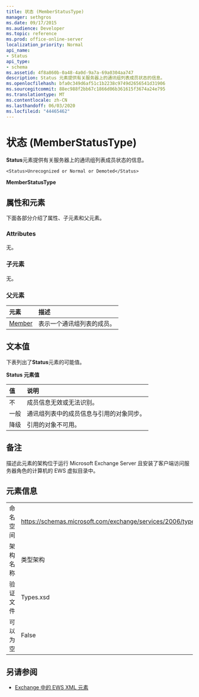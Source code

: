 ```yaml
---
title: 状态 (MemberStatusType)
manager: sethgros
ms.date: 09/17/2015
ms.audience: Developer
ms.topic: reference
ms.prod: office-online-server
localization_priority: Normal
api_name:
- Status
api_type:
- schema
ms.assetid: 4f8a860b-0a48-4a0d-9a7a-69a0304aa747
description: Status 元素提供有关服务器上的通讯组列表成员状态的信息。
ms.openlocfilehash: bfa0c349d6af51c1b2238c9749d2656541d31906
ms.sourcegitcommit: 88ec988f2bb67c1866d06b361615f3674a24e795
ms.translationtype: MT
ms.contentlocale: zh-CN
ms.lasthandoff: 06/03/2020
ms.locfileid: "44465462"
---
```

# <a name="status-memberstatustype"></a>状态 (MemberStatusType)

**Status**元素提供有关服务器上的通讯组列表成员状态的信息。 
  
```
<Status>Unrecognized or Normal or Demoted</Status>
```

 **MemberStatusType**
## <a name="attributes-and-elements"></a>属性和元素

下面各部分介绍了属性、子元素和父元素。
  
### <a name="attributes"></a>Attributes

无。
  
### <a name="child-elements"></a>子元素

无。
  
### <a name="parent-elements"></a>父元素

|**元素**|**描述**|
|:-----|:-----|
|[Member](member-ex15websvcsotherref.md) <br/> |表示一个通讯组列表的成员。  <br/> |
   
## <a name="text-value"></a>文本值

下表列出了**Status**元素的可能值。 
  
**Status 元素值**

|**值**|**说明**|
|:-----|:-----|
|不  <br/> |成员信息无效或无法识别。  <br/> |
|一般  <br/> |通讯组列表中的成员信息与引用的对象同步。  <br/> |
|降级  <br/> |引用的对象不可用。  <br/> |
   
## <a name="remarks"></a>备注

描述此元素的架构位于运行 Microsoft Exchange Server 且安装了客户端访问服务器角色的计算机的 EWS 虚拟目录中。
  
## <a name="element-information"></a>元素信息

|||
|:-----|:-----|
|命名空间  <br/> |https://schemas.microsoft.com/exchange/services/2006/types  <br/> |
|架构名称  <br/> |类型架构  <br/> |
|验证文件  <br/> |Types.xsd  <br/> |
|可以为空  <br/> |False  <br/> |
   
## <a name="see-also"></a>另请参阅



- [Exchange 中的 EWS XML 元素](ews-xml-elements-in-exchange.md)

